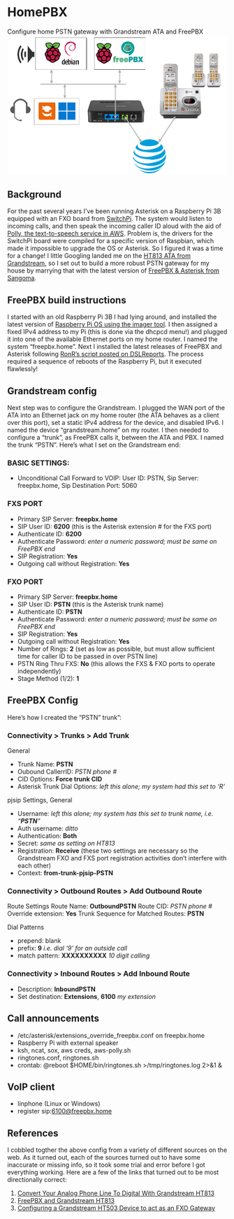 # HomePBX
Configure home PSTN gateway with Grandstream ATA and FreePBX
<img src=https://github.com/glmck13/HomePBX/blob/main/drawing.png width=600px>  
## Background
For the past several years I’ve been running Asterisk on a Raspberry Pi 3B equipped with an FXO board from [SwitchPi](https://switchpi.com/).  The system would listen to incoming calls, and then speak the incoming caller ID aloud with the aid of [Polly, the text-to-speech service in AWS](https://aws.amazon.com/polly/).  Problem is, the drivers for the SwitchPi board were compiled for a specific version of Raspbian, which made it impossible to upgrade the OS or Asterisk.  So I figured it was a time for a change! I little Googling landed me on the [HT813 ATA from Grandstream](https://www.grandstream.com/hubfs/Product_Documentation/HT813_User_Guide.pdf), so I set out to build a more robust PSTN gateway for my house by marrying that with the latest version of [FreePBX & Asterisk from Sangoma](https://www.freepbx.org/).
## FreePBX build instructions
I started with an old Raspberry Pi 3B I had lying around, and installed the latest version of [Raspberry Pi OS using the imager tool](https://www.raspberrypi.com/software/). I then assigned a fixed IPv4 address to my Pi (this is done via the dhcpcd menu!) and plugged it into one of the available Ethernet ports on my home router.  I named the system “freepbx.home”.  Next I installed the latest releases of FreePBX and Asterisk following [RonR’s script posted on DSLReports](https://www.dslreports.com/forum/r30661088-PBX-FreePBX-for-the-Raspberry-Pi).  The process required a sequence of reboots of the Raspberry Pi, but it executed flawlessly!
## Grandstream config
Next step was to configure the Grandstream.  I plugged the WAN port of the ATA into an Ethernet jack on my home router (the ATA behaves as a client over this port),  set a static IPv4 address for the device, and disabled IPv6.  I named the device “grandstream.home” on my router.   I then needed to configure a “trunk”, as FreePBX calls it, between the ATA and PBX. I named the trunk “PSTN”.  Here’s what I set on the Grandstream end:
### BASIC SETTINGS:
+ Unconditional Call Forward to VOIP: User ID: PSTN, Sip Server: freepbx.home, Sip Destination Port: 5060
### FXS PORT
+ Primary SIP Server: **freepbx.home**
+ SIP User ID: **6200** (this is the Asterisk extension # for the FXS port)
+ Authenticate ID: **6200**
+ Authenticate Password: *enter a numeric password; must be same on FreePBX end*
+ SIP Registration: **Yes**
+ Outgoing call without Registration: **Yes**
### FXO PORT
+ Primary SIP Server: **freepbx.home**
+ SIP User ID: **PSTN** (this is the Asterisk trunk name)
+ Authenticate ID: **PSTN**
+ Authenticate Password: *enter a numeric password; must be same on FreePBX end*
+ SIP Registration: **Yes**
+ Outgoing call without Registration: **Yes**
+ Number of Rings: **2** (set as low as possible, but must allow sufficient time for caller ID to be passed in over PSTN line)
+ PSTN Ring Thru FXS: **No** (this allows the FXS & FXO ports to operate independently)
+ Stage Method (1/2): **1**
## FreePBX Config
Here’s how I created the “PSTN” trunk”:
### Connectivity > Trunks > Add Trunk
General
+ Trunk Name: **PSTN**
+ Oubound CallerrID: *PSTN phone #*
+ CID Options: **Force trunk CID**
+ Asterisk Trunk Dial Options: *left this alone; my system had this set to ‘R’*
   
pjsip Settings, General
+ Username: *left this alone; my system has this set to trunk name, i.e. “**PSTN**”*
+ Auth username: *ditto*
+ Authentication: **Both**
+ Secret: *same as setting on HT813*
+ Registration: **Receive** (these two settings are necessary so the Grandstream FXO and FXS port registration activities don’t interfere with each other)
+ Context: **from-trunk-pjsip-PSTN**
### Connectivity > Outbound Routes > Add Outbound Route
Route Settings
Route Name: **OutboundPSTN**
Route CID: *PSTN phone #*
Override extension: **Yes**
Trunk Sequence for Matched Routes: **PSTN**
   
Dial Patterns
+ prepend: blank
+ prefix: **9** *i.e. dial ‘9’ for an outside call*
+ match pattern: **XXXXXXXXXX** *10 digit calling*

### Connectivity > Inbound Routes > Add Inbound Route
+ Description: **InboundPSTN**
+ Set destination: **Extensions**, **6100** *my extension*
## Call announcements
+ /etc/asterisk/extensions_override_freepbx.conf on freepbx.home
+ Raspberry Pi with external speaker
+ ksh, ncat, sox, aws creds, aws-polly.sh
+ ringtones.conf, ringtones.sh
+ crontab: @reboot $HOME/bin/ringtones.sh >/tmp/ringtones.log 2>&1 &
## VoIP client
+ linphone (Linux or Windows)
+ register sip:6100@freepbx.home
## References
I cobbled togther the above config from a variety of different sources on the web.  As it turned out, each of the sources turned out to have some inaccurate or missing info, so it took some trial and error before I got everything working. Here are a few of the links that turned out to be most directionally correct:
1. [Convert Your Analog Phone Line To Digital With Grandstream HT813](https://vitalpbx.com/blog/convert-your-analog-phone-line-to-digital/)
2. [FreePBX and Grandstream HT813](https://community.freepbx.org/t/freepbx-and-grandstream-ht813/87346/8)
3. [Configuring a Grandstream HT503 Device to act as an FXO Gateway](https://wiki.freepbx.org/pages/viewpage.action?pageId=33293313)
